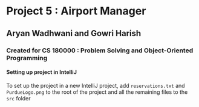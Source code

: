 # Project 5 : Airport Manager
## Aryan Wadhwani and Gowri Harish
### Created for CS 180000 : Problem Solving and Object-Oriented Programming

#### Setting up project in IntelliJ
To set up the project in a new IntelliJ project, 
add ```reservations.txt``` and ```PurdueLogo.png``` 
to the root of the project and all the remaining files 
to the ```src``` folder  